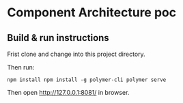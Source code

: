 # Component Architecture poc

## Build & run instructions

Frist clone and change into this project directory.

Then run:

`
npm install
npm install -g polymer-cli
polymer serve
`

Then open http://127.0.0.1:8081/ in browser.
